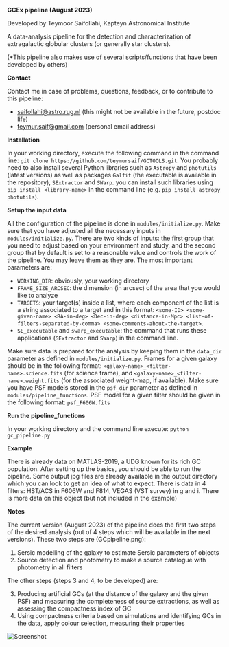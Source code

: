**GCEx pipeline (August 2023)** 

Developed by Teymoor Saifollahi, Kapteyn Astronomical Institute

A data-analysis pipeline for the detection and characterization of extragalactic globular clusters (or generally star clusters).

(*This pipeline also makes use of several scripts/functions that have been developed by others)

**Contact**

Contact me in case of problems, questions, feedback, or to contribute to this pipeline:
- saifollahi@astro.rug.nl (this might not be available in the future, postdoc life)
- teymur.saif@gmail.com (personal email address)


**Installation**

In your working directory, execute the following command in the command line:
`git clone https://github.com/teymursaif/GCTOOLS.git`. You probably need to also install several Python libraries such as `Astropy` and `photutils` (latest versions) as well as packages `Galfit` (the executable is available in the repository), `SExtractor` and `SWarp`. you can install such libraries using `pip install <library-name>` in the command line (e.g. `pip install astropy photutils`).


**Setup the input data**

All the configuration of the pipeline is done in `modules/initialize.py`. Make sure that you have adjusted all the necessary inputs in `modules/initialize.py`. There are two kinds of inputs: the first group that you need to adjust based on your environment and study, and the second group that by default is set to a reasonable value and controls the work of the pipeline. You may leave them as they are. The most important parameters are:

- `WORKING_DIR`: obviously, your working directory
- `FRAME_SIZE_ARCSEC`: the dimension (in arcsec) of the area that you would like to analyze
- `TARGETS`: your target(s) inside a list, where each component of the list is a string associated to a target and in this format: `<some-ID> <some-given-name> <RA-in-deg> <Dec-in-deg> <distance-in-Mpc> <list-of-filters-separated-by-comma> <some-comments-about-the-target>`.
- `SE_executable` and `swarp_executable`: the command that runs these applications (`SExtractor` and `SWarp`) in the command line.

Make sure data is prepared for the analysis by keeping them in the `data_dir` parameter as defined in `modules/initialize.py`. Frames for a given galaxy should be in the following format:
`<galaxy-name>_<filter-name>.science.fits` (for science frame), and `<galaxy-name>_<filter-name>.weight.fits` (for the associated weight-map, if available). Make sure you have PSF models stored in the `psf_dir` parameter as defined in `modules/pipeline_functions`. PSF model for a given filter should be given in the following format: `psf_F606W.fits`


**Run the pipeline_functions**

In your working directory and the command line execute: `python gc_pipeline.py`


**Example**

There is already data on MATLAS-2019, a UDG known for its rich GC population. After setting up the basics, you should be able to run the pipeline. Some output jpg files are already available in the output directory which you can look to get an idea of what to expect. There is data in 4 filters: HST/ACS in F606W and F814, VEGAS (VST survey) in g and i. There is more data on this object (but not included in the example)


**Notes**

The current version (August 2023) of the pipeline does the first two steps of the desired analysis (out of 4 steps which will be available in the next versions). These two steps are (GCpipeline.png):

1. Sersic modelling of the galaxy to estimate Sersic parameters of objects
2. Source detection and photometry to make a source catalogue with photometry in all filters

The other steps (steps 3 and 4, to be developed) are:

3. Producing artificial GCs (at the distance of the galaxy and the given PSF) and measuring the completeness of source extractions, as well as assessing the compactness index of GC
4. Using compactness criteria based on simulations and identifying GCs in the data, apply colour selection, measuring their properties

![Screenshot](https://raw.githubusercontent.com/teymursaif/GCTOOLS/main/gc_pipeline.png)
